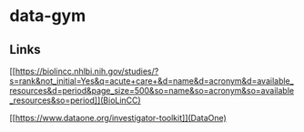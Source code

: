 # data-gym #
 
## Links ##

[[https://biolincc.nhlbi.nih.gov/studies/?s=rank&not_initial=Yes&q=acute+care+&d=name&d=acronym&d=available_resources&d=period&page_size=500&so=name&so=acronym&so=available_resources&so=period]](BioLinCC)


[[https://www.dataone.org/investigator-toolkit]](DataOne)
